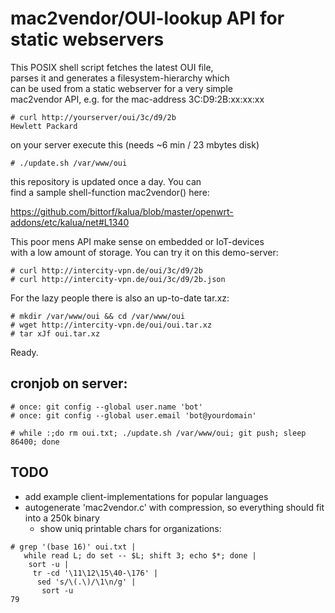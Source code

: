 mac2vendor/OUI-lookup API for static webservers
===============================================

This POSIX shell script fetches the latest OUI file,  
parses it and generates a filesystem-hierarchy which  
can be used from a static webserver for a very simple  
mac2vendor API, e.g. for the mac-address 3C:D9:2B:xx:xx:xx

    # curl http://yourserver/oui/3c/d9/2b
    Hewlett Packard

on your server execute this (needs ~6 min / 23 mbytes disk)

    # ./update.sh /var/www/oui

this repository is updated once a day. You can  
find a sample shell-function mac2vendor() here:

https://github.com/bittorf/kalua/blob/master/openwrt-addons/etc/kalua/net#L1340

This poor mens API make sense on embedded or IoT-devices  
with a low amount of storage. You can try it on this demo-server:

    # curl http://intercity-vpn.de/oui/3c/d9/2b
    # curl http://intercity-vpn.de/oui/3c/d9/2b.json

For the lazy people there is also an up-to-date tar.xz:

    # mkdir /var/www/oui && cd /var/www/oui
    # wget http://intercity-vpn.de/oui/oui.tar.xz
    # tar xJf oui.tar.xz

Ready.


cronjob on server:
------------------

```
# once: git config --global user.name 'bot'
# once: git config --global user.email 'bot@yourdomain'
```
    # while :;do rm oui.txt; ./update.sh /var/www/oui; git push; sleep 86400; done

TODO
----

* add example client-implementations for popular languages
* autogenerate 'mac2vendor.c' with compression, so everything should fit into a 250k binary
  * show uniq printable chars for organizations:
```
# grep '(base 16)' oui.txt |
   while read L; do set -- $L; shift 3; echo $*; done |
    sort -u |
     tr -cd '\11\12\15\40-\176' |
      sed 's/\(.\)/\1\n/g' |
       sort -u
79
```

